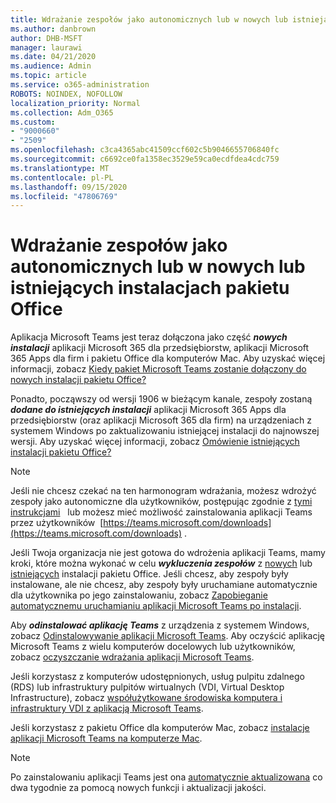 ```yaml
---
title: Wdrażanie zespołów jako autonomicznych lub w nowych lub istniejących instalacjach pakietu Office
ms.author: danbrown
author: DHB-MSFT
manager: laurawi
ms.date: 04/21/2020
ms.audience: Admin
ms.topic: article
ms.service: o365-administration
ROBOTS: NOINDEX, NOFOLLOW
localization_priority: Normal
ms.collection: Adm_O365
ms.custom:
- "9000660"
- "2509"
ms.openlocfilehash: c3ca4365abc41509ccf602c5b9046655706840fc
ms.sourcegitcommit: c6692ce0fa1358ec3529e59ca0ecdfdea4cdc759
ms.translationtype: MT
ms.contentlocale: pl-PL
ms.lasthandoff: 09/15/2020
ms.locfileid: "47806769"
---
```

# <a name="deploying-teams-as-standalone-or-with-new-or-existing-office-installations"></a>Wdrażanie zespołów jako autonomicznych lub w nowych lub istniejących instalacjach pakietu Office

Aplikacja Microsoft Teams jest teraz dołączona jako część ***nowych instalacji*** aplikacji Microsoft 365 dla przedsiębiorstw, aplikacji Microsoft 365 Apps dla firm i pakietu Office dla komputerów Mac. Aby uzyskać więcej informacji, zobacz [Kiedy pakiet Microsoft Teams zostanie dołączony do nowych instalacji pakietu Office?](https://docs.microsoft.com/deployoffice/teams-install#when-will-microsoft-teams-start-being-included-with-new-installations-of-microsoft-365-apps)

Ponadto, począwszy od wersji 1906 w bieżącym kanale, zespoły zostaną ***dodane do istniejących instalacji*** aplikacji Microsoft 365 Apps dla przedsiębiorstw (oraz aplikacji Microsoft 365 dla firm) na urządzeniach z systemem Windows po zaktualizowaniu istniejącej instalacji do najnowszej wersji. Aby uzyskać więcej informacji, zobacz [Omówienie istniejących instalacji pakietu Office?](https://docs.microsoft.com/deployoffice/teams-install#what-about-existing-installations-of-microsoft-365-apps)

> [!NOTE]
> Jeśli nie chcesz czekać na ten harmonogram wdrażania, możesz wdrożyć zespoły jako autonomiczne dla użytkowników, postępując zgodnie z [tymi instrukcjami](https://docs.microsoft.com/MicrosoftTeams/msi-deployment)   lub możesz mieć możliwość zainstalowania aplikacji Teams przez użytkowników  [https://teams.microsoft.com/downloads](https://teams.microsoft.com/downloads) .

Jeśli Twoja organizacja nie jest gotowa do wdrożenia aplikacji Teams, mamy kroki, które można wykonać w celu ***wykluczenia zespołów*** z [nowych](https://docs.microsoft.com/deployoffice/teams-install#how-to-exclude-microsoft-teams-from-new-installations-of-microsoft-365-apps) lub [istniejących](https://docs.microsoft.com/deployoffice/teams-install#use-group-policy-to-control-the-installation-of-microsoft-teams) instalacji pakietu Office. Jeśli chcesz, aby zespoły były instalowane, ale nie chcesz, aby zespoły były uruchamiane automatycznie dla użytkownika po jego zainstalowaniu, zobacz [Zapobieganie automatycznemu uruchamianiu aplikacji Microsoft Teams po instalacji](https://docs.microsoft.com/deployoffice/teams-install#use-group-policy-to-prevent-microsoft-teams-from-starting-automatically-after-installation).

Aby ***odinstalować aplikację Teams*** z urządzenia z systemem Windows, zobacz [Odinstalowywanie aplikacji Microsoft Teams](https://support.office.com/article/3b159754-3c26-4952-abe7-57d27f5f4c81). Aby oczyścić aplikację Microsoft Teams z wielu komputerów docelowych lub użytkowników, zobacz [oczyszczanie wdrażania aplikacji Microsoft Teams](https://docs.microsoft.com/microsoftteams/scripts/powershell-script-teams-deployment-clean-up).

Jeśli korzystasz z komputerów udostępnionych, usług pulpitu zdalnego (RDS) lub infrastruktury pulpitów wirtualnych (VDI, Virtual Desktop Infrastructure), zobacz [współużytkowane środowiska komputera i infrastruktury VDI z aplikacją Microsoft Teams](https://docs.microsoft.com/deployoffice/teams-install#shared-computer-and-vdi-environments-with-microsoft-teams).

Jeśli korzystasz z pakietu Office dla komputerów Mac, zobacz [instalacje aplikacji Microsoft Teams na komputerze Mac](https://docs.microsoft.com/deployoffice/teams-install#microsoft-teams-installations-on-a-mac).

> [!NOTE]
> Po zainstalowaniu aplikacji Teams jest ona [automatycznie aktualizowana](https://docs.microsoft.com/deployoffice/teams-install#feature-and-quality-updates-for-microsoft-teams) co dwa tygodnie za pomocą nowych funkcji i aktualizacji jakości. 
